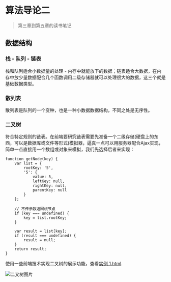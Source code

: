 # 算法导论二

> 第三章到第五章的读书笔记

## 数据结构

### 栈 - 队列 - 链表

栈和队列适合小数据量的处理 - 内存中就能放下的数据；链表适合大数据，在内存中放少量数据配合几个函数调用二级存储器就可以处理很大的数据，这三个就是基础数据类型。

### 散列表

散列表是队列的一个变种，也是一种小数据数据结构，不同之处是无序性。

### 二叉树

符合特定规则的链表。在前端要研究链表需要先准备一个二级存储(硬盘上的东西，可以是数据库或文件等形式)模拟器，逼真一点可以用服务器配合Ajax实现，简单一点直接用一个数组或对象来模拟，我们先选择后者来实现：

    function getNode(key) {
        var list = {
            rootKey: '5',
            '5': {
                value: 5,
                leftKey: null,
                rightKey: null,
                parentKey: null
            }
        };

        // 不传参数返回根节点
        if (key === undefined) {
            key = list.rootKey;
        }

        var result = list[key];
        if (result === undefined) {
            result = null;
        }
        return result;
    }

使用一些前端技术实现二叉树的展示功能，查看[实例 1.html](/articles/algorithms-2/demo/1.html).

![二叉树图片](/articles/algorithms-2/demo/1.png)

